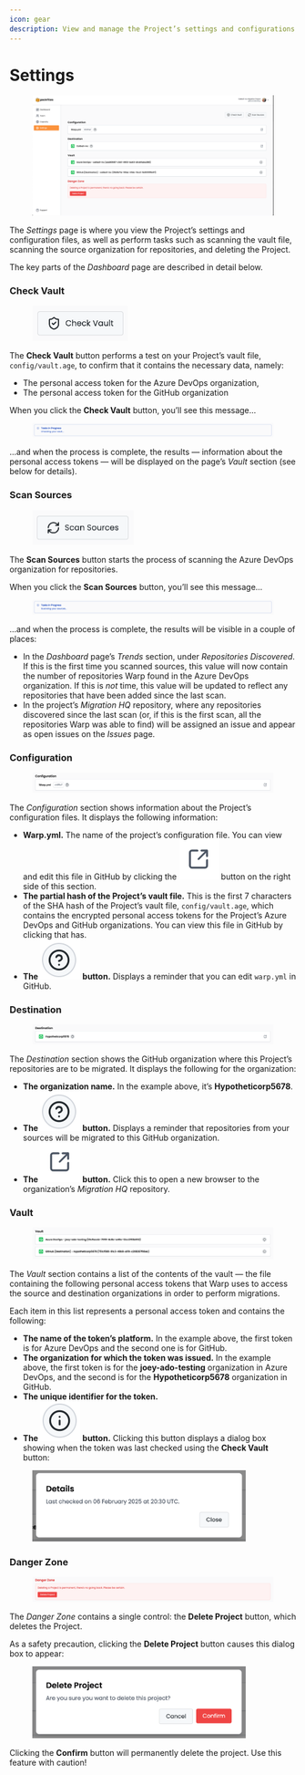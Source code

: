```yaml
---
icon: gear
description: View and manage the Project’s settings and configurations.
---
```


# Settings

<figure><img src="../../.gitbook/assets/settings.png" alt=""><figcaption></figcaption></figure>

The _Settings_ page is where you view the Project’s settings and configuration files, as well as perform tasks such as scanning the vault file, scanning the source organization for repositories, and deleting the Project.

The key parts of the _Dashboard_ page are described in detail below.

### Check Vault

<figure><img src="../../.gitbook/assets/image (20) (1) (1).png" alt="" width="168"><figcaption></figcaption></figure>

The **Check Vault** button performs a test on your Project’s vault file, `config/vault.age`, to confirm that it contains the necessary data, namely:

* The personal access token for the Azure DevOps organization,
* The personal access token for the GitHub organization

When you click the **Check Vault** button, you’ll see this message...

<figure><img src="../../.gitbook/assets/image (27) (1).png" alt=""><figcaption></figcaption></figure>

...and when the process is complete, the results — information about the personal access tokens — will be displayed on the page’s _Vault_ section (see below for details).

### Scan Sources

<figure><img src="../../.gitbook/assets/image (21) (1) (1).png" alt="" width="178"><figcaption></figcaption></figure>

The **Scan Sources** button starts the process of scanning the Azure DevOps organization for repositories.

When you click the **Scan Sources** button, you’ll see this message...

<figure><img src="../../.gitbook/assets/image (26) (1).png" alt=""><figcaption></figcaption></figure>

...and when the process is complete, the results will be visible in a couple of places:

* In the _Dashboard_ page’s _Trends_ section, under _Repositories Discovered_. If this is the first time you scanned sources, this value will now contain the number of repositories Warp found in the Azure DevOps organization. If this is  _not_ time, this value will be updated to reflect any repositories that have been added since the last scan.
* In the project’s _Migration HQ_ repository, where any repositories discovered since the last scan (or, if this is the first scan, all the repositories Warp was able to find) will be assigned an issue and appear as open issues on the _Issues_ page.

### Configuration

<figure><img src="../../.gitbook/assets/image (18) (1) (1).png" alt=""><figcaption></figcaption></figure>

The _Configuration_ section shows information about the Project’s configuration files. It displays the following information:

* **Warp.yml.** The name of the project’s configuration file. You can view and edit this file in GitHub by clicking the <img src="../../.gitbook/assets/image (25) (1) (1).png" alt="" data-size="line"> button on the right side of this section.
* **The partial hash of the Project’s vault file.** This is the first 7 characters of the SHA hash of the Project’s vault file, `config/vault.age`, which contains the encrypted personal access tokens for the Project’s Azure DevOps and GitHub organizations. You can view this file in GitHub by clicking that has.
* **The** <img src="../../.gitbook/assets/image (24) (1) (1).png" alt="" data-size="line"> **button.** Displays a reminder that you can edit `warp.yml` in GitHub.

### Destination

<figure><img src="../../.gitbook/assets/image (17) (1) (1).png" alt=""><figcaption></figcaption></figure>

The _Destination_ section shows the GitHub organization where this Project’s repositories are to be migrated. It displays the following for the organization:

* **The organization name.** In the example above, it’s **Hypotheticorp5678**.
* **The** <img src="../../.gitbook/assets/image (24) (1) (1).png" alt="" data-size="line"> **button.** Displays a reminder that repositories from your sources will be migrated to this GitHub organization.
* **The** <img src="../../.gitbook/assets/image (25) (1) (1).png" alt="" data-size="line"> **button.** Click this to open a new browser to the organization’s _Migration HQ_ repository.

### Vault

<figure><img src="../../.gitbook/assets/image (16) (1) (1).png" alt=""><figcaption></figcaption></figure>

The _Vault_ section contains a list of the contents of the vault — the file containing the following personal access tokens that Warp uses to access the source and destination organizations in order to perform migrations.

Each item in this list represents a personal access token and contains the following:

* **The name of the token’s platform.** In the example above, the first token is for Azure DevOps and the second one is for GitHub.
* **The organization for which the token was issued.** In the example above, the first token is for the **joey-ado-testing** organization in Azure DevOps, and the second is for the **Hypotheticorp5678** organization in GitHub.
* **The unique identifier for the token.**
* **The** <img src="../../.gitbook/assets/image (22) (1) (1).png" alt="" data-size="line"> **button.** Clicking this button displays a dialog box showing when the token was last checked using the **Check Vault** button:

<figure><img src="../../.gitbook/assets/image (23) (1) (1).png" alt="" width="375"><figcaption></figcaption></figure>

### Danger Zone

<figure><img src="../../.gitbook/assets/image (15) (1) (1).png" alt=""><figcaption></figcaption></figure>

The _Danger Zone_ contains a single control: the **Delete Project** button, which deletes the Project.

As a safety precaution, clicking the **Delete Project** button causes this dialog box to appear:

<figure><img src="../../.gitbook/assets/image (14) (1) (1).png" alt="" width="375"><figcaption></figcaption></figure>

Clicking the **Confirm** button will permanently delete the project. Use this feature with caution!
